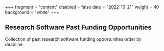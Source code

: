 +++
fragment = "content"
disabled = false
date = "2022-10-21"
weight = 40
background = "white"
+++

## Research Software Past Funding Opportunities

Collection of past research software funding opportunities order by deadline.
